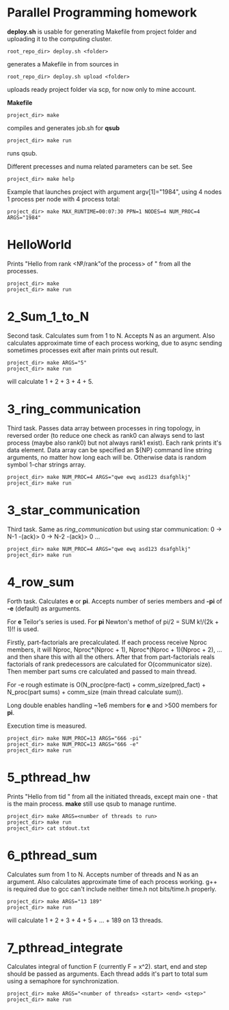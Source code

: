 # Parallel Programming homework

**deploy.sh** is usable for generating Makefile from project folder and uploading it to the computing cluster.

    root_repo_dir> deploy.sh <folder>

generates a Makefile in <folder> from sources in <folder>

    root_repo_dir> deploy.sh upload <folder>

uploads ready project folder via scp, for now only to mine account.

**Makefile**

    project_dir> make

compiles and generates job.sh for **qsub**

    project_dir> make run

runs qsub.

Different precesses and numa related parameters can be set. See

    project_dir> make help

Example that launches project with argument argv[1]="1984", using 4 nodes 1 process per node with 4 process total:

    project_dir> make MAX_RUNTIME=00:07:30 PPN=1 NODES=4 NUM_PROC=4 ARGS="1984"

# HelloWorld

Prints "Hello from rank <№/rank"of the process> of <communicator size>"  from all the processes.

    project_dir> make
    project_dir> make run

# 2_Sum_1_to_N

Second task. Calculates sum from 1 to N. Accepts N as an argument. Also calculates approximate time of each process working, due to async sending sometimes processes exit after main prints out result.

    project_dir> make ARGS="5"
    project_dir> make run

will calculate 1 + 2 + 3 + 4 + 5.

# 3_ring_communication

Third task. Passes data array between processes in ring topology, in reversed order (to reduce one check as rank0 can always send to last process (maybe also rank0) but not always rank1 exist). Each rank prints it's data element. Data array can be specified an ${NP} command line string arguments, no matter how long each will be. Otherwise data is random symbol 1-char strings array.

    project_dir> make NUM_PROC=4 ARGS="qwe ewq asd123 dsafghlkj"
    project_dir> make run

# 3_star_communication

Third task. Same as *ring_communication* but using star communication: 0 -> N-1 -(ack)> 0 -> N-2 -(ack)> 0 ... 

    project_dir> make NUM_PROC=4 ARGS="qwe ewq asd123 dsafghlkj"
    project_dir> make run

# 4_row_sum

Forth task. Calculates **e** or **pi**. Accepts number of series members and **-pi** of **-e** (default) as arguments.

For **e** Teilor's series is used. For **pi** Newton's methof of pi/2 = SUM k!/(2k + 1)!! is used.

Firstly, part-factorials are precalculated. If each process receive Nproc members, it will Nproc, Nproc*(Nproc + 1), Nproc*(Nproc + 1)(Nproc + 2), ... and then share this with all the others. After that from part-factorials reals factorials of rank predecessors are calculated for O(communicator size). Then member part sums cre calculated and passed to main thread.

For -e rough estimate is O(N_proc(pre-fact) + comm_size(pred_fact) + N_proc(part sums) + comm_size (main thread calculate sum)).

Long double enables handling ~1e6 members for **e** and >500 members for **pi**.

Execution time is measured.

    project_dir> make NUM_PROC=13 ARGS="666 -pi"
    project_dir> make NUM_PROC=13 ARGS="666 -e"
    project_dir> make run

# 5_pthread_hw

Prints "Hello from tid <thread id of the thread>"  from all the initiated threads, except main one - that is the main process. **make** still use qsub to manage runtime.

    project_dir> make ARGS=<number of threads to run>
    project_dir> make run
    project_dir> cat stdout.txt

# 6_pthread_sum

Calculates sum from 1 to N. Accepts number of threads and N as an argument. Also calculates approximate time of each process working. g++ is required due to gcc can't include neither time.h not bits/time.h properly.

    project_dir> make ARGS="13 189"
    project_dir> make run

will calculate 1 + 2 + 3 + 4 + 5 + ... + 189 on 13 threads.

# 7_pthread_integrate

Calculates integral of function F (currently F = x^2). start, end and step should be passed as arguments. Each thread adds it's part to total sum using a semaphore for synchronization.

    project_dir> make ARGS="<number of threads> <start> <end> <step>"
    project_dir> make run
